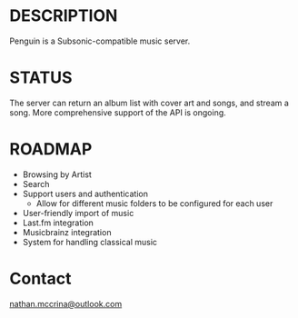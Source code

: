 # DESCRIPTION

Penguin is a Subsonic-compatible music server.

# STATUS

The server can return an album list with cover art and songs, and stream a song. More comprehensive support of the API is ongoing.

# ROADMAP

- Browsing by Artist
- Search
- Support users and authentication
  - Allow for different music folders to be configured for each user
- User-friendly import of music
- Last.fm integration
- Musicbrainz integration
- System for handling classical music

# Contact

nathan.mccrina@outlook.com
